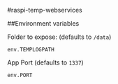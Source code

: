 #raspi-temp-webservices

##Environment variables

Folder to expose: (defaults to `/data`)
```
env.TEMPLOGPATH
```

App Port (defaults to `1337`)
```
env.PORT
```